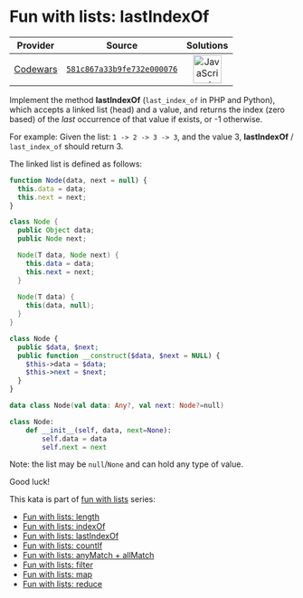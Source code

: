 [_metadata_:generated]: - "true"

# Fun with lists: lastIndexOf

<!-- INFO TABLE BEGIN -->

| Provider                                        | Source                                                                               | Solutions                                                                                                                                                    |
| :---------------------------------------------: | :----------------------------------------------------------------------------------: | :----------------------------------------------------------------------------------------------------------------------------------------------------------: |
| [Codewars](../../../docs/providers/Codewars.md) | [`581c867a33b9fe732e000076`](https://www.codewars.com/kata/581c867a33b9fe732e000076) | [<img src="https://res.cloudinary.com/rascaltwo/image/upload/v1631924076/javascript_ehszr7.svg" alt="JavaScript" title="JavaScript" width="50" />](solve.js) |

<!-- INFO TABLE END -->

Implement the method **lastIndexOf** (`last_index_of` in PHP and Python), which accepts a linked list (head) and a value, and returns the index (zero based) of the *last* occurrence of that value if exists, or -1 otherwise.

For example:
Given the list: `1 -> 2 -> 3 -> 3`, and the value 3, **lastIndexOf** / `last_index_of` should return 3.

The linked list is defined as follows:

```javascript
function Node(data, next = null) {
  this.data = data;
  this.next = next;
}
```
```java
class Node {
  public Object data;
  public Node next;

  Node(T data, Node next) {
    this.data = data;
    this.next = next;
  }
  
  Node(T data) {
    this(data, null);
  }
}
```
```php
class Node {
  public $data, $next;
  public function __construct($data, $next = NULL) {
    $this->data = $data;
    $this->next = $next;
  }
}
```
```kotlin
data class Node(val data: Any?, val next: Node?=null)
```
```python
class Node:
    def __init__(self, data, next=None): 
        self.data = data
        self.next = next

```

Note: the list may be `null`/`None` and can hold any type of value.

Good luck!

This kata is part of [fun with lists](https://www.codewars.com/collections/fun-with-lists) series:

* [Fun with lists: length](https://www.codewars.com/kata/581e476d5f59408553000a4b)
* [Fun with lists: indexOf](https://www.codewars.com/kata/581c6b075cfa83852700021f)
* [Fun with lists: lastIndexOf](https://www.codewars.com/kata/581c867a33b9fe732e000076)
* [Fun with lists: countIf](https://www.codewars.com/kata/5819081d056d4bdd410004f8)
* [Fun with lists: anyMatch + allMatch](https://www.codewars.com/kata/581e50555f59405743001813)
* [Fun with lists: filter](https://www.codewars.com/kata/582041237df353e01d000084)
* [Fun with lists: map](https://www.codewars.com/kata/58259d9062cfb45e1a00006b)
* [Fun with lists: reduce](https://www.codewars.com/kata/58319f37aeb69a89a00000c7)
